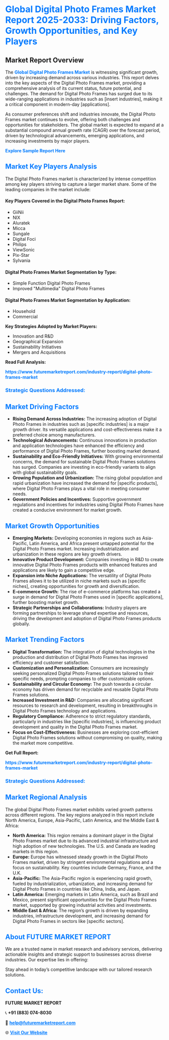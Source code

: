 <h1 style="color: #007BFF;">Global Digital Photo Frames Market Report 2025-2033: Driving Factors, Growth Opportunities, and Key Players</h1>

<section id="overview">
<h2>Market Report Overview</h2>
<p>The <a href="https://www.futuremarketreport.com/industry-report/digital-photo-frames-market" style="color: #007BFF; text-decoration: none;"><strong>Global Digital Photo Frames Market</strong></a> is witnessing significant growth, driven by increasing demand across various industries. This report delves into the key aspects of the Digital Photo Frames market, providing a comprehensive analysis of its current status, future potential, and challenges. The demand for Digital Photo Frames has surged due to its wide-ranging applications in industries such as [insert industries], making it a critical component in modern-day [applications].</p>
<p>As consumer preferences shift and industries innovate, the Digital Photo Frames market continues to evolve, offering both challenges and opportunities for stakeholders. The global market is expected to expand at a substantial compound annual growth rate (CAGR) over the forecast period, driven by technological advancements, emerging applications, and increasing investments by major players.</p>
</section>

<section id="overview">
<p><a href="https://www.futuremarketreport.com/request-sample/reportId=62843" style="color: #007BFF; text-decoration: none;"><strong>Explore Sample Report Here</strong></a></p>
</section>

<section id="key-players">
<h2 style="color: #007BFF;">Market Key Players Analysis</h2>
<p>The Digital Photo Frames market is characterized by intense competition among key players striving to capture a larger market share. Some of the leading companies in the market include:</p>
<h4>Key Players Covered in the Digital Photo Frames Report:</h4>
<ul><li>GiiNii</li><li>NIX</li><li>Aluratek</li><li>Micca</li><li>Sungale</li><li>Digital Foci</li><li>Philips</li><li>ViewSonic</li><li>Pix-Star</li><li>Sylvania</li></ul>
<h4>Digital Photo Frames Market Segmentation by Type:</h4>
<ul><li>Simple Function Digital Photo Frames</li><li>Improved &quot;Multimedia&quot; Digital Photo Frames</li></ul>

<h4>Digital Photo Frames Market Segmentation by Application:</h4>
<ul><li>Household</li><li>Commercial</li></ul>
<p><strong>Key Strategies Adopted by Market Players:</strong></p>
<ul>
<li>Innovation and R&D</li>
<li>Geographical Expansion</li>
<li>Sustainability Initiatives</li>
<li>Mergers and Acquisitions</li>
</ul>
</section>

<section>
<p><strong>Read Full Analysis: </strong></p><a href="https://www.futuremarketreport.com/industry-report/digital-photo-frames-market" style="color: #007BFF; text-decoration: none;"><strong>https://www.futuremarketreport.com/industry-report/digital-photo-frames-market</strong></a>
<h3 style="color: #007BFF;">Strategic Questions Addressed:</h3>
</section>

<section id="driving-factors">
<h2 style="color: #007BFF;">Market Driving Factors</h2>
<ul>
<li><strong>Rising Demand Across Industries:</strong> The increasing adoption of Digital Photo Frames in industries such as [specific industries] is a major growth driver. Its versatile applications and cost-effectiveness make it a preferred choice among manufacturers.</li>
<li><strong>Technological Advancements:</strong> Continuous innovations in production and application technologies have enhanced the efficiency and performance of Digital Photo Frames, further boosting market demand.</li>
<li><strong>Sustainability and Eco-Friendly Initiatives:</strong> With growing environmental concerns, the demand for sustainable Digital Photo Frames solutions has surged. Companies are investing in eco-friendly variants to align with global sustainability goals.</li>
<li><strong>Growing Population and Urbanization:</strong> The rising global population and rapid urbanization have increased the demand for [specific products], where Digital Photo Frames plays a vital role in meeting consumer needs.</li>
<li><strong>Government Policies and Incentives:</strong> Supportive government regulations and incentives for industries using Digital Photo Frames have created a conducive environment for market growth.</li>
</ul>
</section>

<section id="growth-opportunities">
<h2 style="color: #007BFF;">Market Growth Opportunities</h2>
<ul>
<li><strong>Emerging Markets:</strong> Developing economies in regions such as Asia-Pacific, Latin America, and Africa present untapped potential for the Digital Photo Frames market. Increasing industrialization and urbanization in these regions are key growth drivers.</li>
<li><strong>Innovative Product Development:</strong> Companies investing in R&D to create innovative Digital Photo Frames products with enhanced features and applications are likely to gain a competitive edge.</li>
<li><strong>Expansion into Niche Applications:</strong> The versatility of Digital Photo Frames allows it to be utilized in niche markets such as [specific niches], creating opportunities for growth and diversification.</li>
<li><strong>E-commerce Growth:</strong> The rise of e-commerce platforms has created a surge in demand for Digital Photo Frames used in [specific applications], further boosting market growth.</li>
<li><strong>Strategic Partnerships and Collaborations:</strong> Industry players are forming partnerships to leverage shared expertise and resources, driving the development and adoption of Digital Photo Frames products globally.</li>
</ul>
</section>

<section id="trending-factors">
<h2 style="color: #007BFF;">Market Trending Factors</h2>
<ul>
<li><strong>Digital Transformation:</strong> The integration of digital technologies in the production and distribution of Digital Photo Frames has improved efficiency and customer satisfaction.</li>
<li><strong>Customization and Personalization:</strong> Consumers are increasingly seeking personalized Digital Photo Frames solutions tailored to their specific needs, prompting companies to offer customizable options.</li>
<li><strong>Sustainability and Circular Economy:</strong> The push towards a circular economy has driven demand for recyclable and reusable Digital Photo Frames solutions.</li>
<li><strong>Increased Investment in R&D:</strong> Companies are allocating significant resources to research and development, resulting in breakthroughs in Digital Photo Frames technology and applications.</li>
<li><strong>Regulatory Compliance:</strong> Adherence to strict regulatory standards, particularly in industries like [specific industries], is influencing product development and quality in the Digital Photo Frames market.</li>
<li><strong>Focus on Cost-Effectiveness:</strong> Businesses are exploring cost-efficient Digital Photo Frames solutions without compromising on quality, making the market more competitive.</li>
</ul>
</section>

<section>
<p><strong>Get Full Report: </strong></p><a href="https://www.futuremarketreport.com/industry-report/digital-photo-frames-market" style="color: #007BFF; text-decoration: none;"><strong>https://www.futuremarketreport.com/industry-report/digital-photo-frames-market</strong></a>
<h3 style="color: #007BFF;">Strategic Questions Addressed:</h3>
</section>


<section id="regional-analysis">
<h2 style="color: #007BFF;">Market Regional Analysis</h2>
<p>The global Digital Photo Frames market exhibits varied growth patterns across different regions. The key regions analyzed in this report include North America, Europe, Asia-Pacific, Latin America, and the Middle East & Africa:</p>
<ul>
<li><strong>North America:</strong> This region remains a dominant player in the Digital Photo Frames market due to its advanced industrial infrastructure and high adoption of new technologies. The U.S. and Canada are leading markets in this region.</li>
<li><strong>Europe:</strong> Europe has witnessed steady growth in the Digital Photo Frames market, driven by stringent environmental regulations and a focus on sustainability. Key countries include Germany, France, and the U.K.</li>
<li><strong>Asia-Pacific:</strong> The Asia-Pacific region is experiencing rapid growth, fueled by industrialization, urbanization, and increasing demand for Digital Photo Frames in countries like China, India, and Japan.</li>
<li><strong>Latin America:</strong> Emerging markets in Latin America, such as Brazil and Mexico, present significant opportunities for the Digital Photo Frames market, supported by growing industrial activities and investments.</li>
<li><strong>Middle East & Africa:</strong> The region’s growth is driven by expanding industries, infrastructure development, and increasing demand for Digital Photo Frames in sectors like [specific sectors].</li>
</ul>
</section>

<footer>
<h2 style="color: #007BFF;">About FUTURE MARKET REPORT</h2>
<p>We are a trusted name in market research and advisory services, delivering actionable insights and strategic support to businesses across diverse industries. Our expertise lies in offering:</p>

<p>Stay ahead in today’s competitive landscape with our tailored research solutions.</p>

<h2 style="color: #007BFF;">Contact Us:</h2>
<p><strong>FUTURE MARKET REPORT</strong></p>
<p>📞 <strong>+91 (883) 074-8030</strong></p>
<p>📧 <strong><a href="mailto:help@futuremarketreport.com" style="color: #007BFF;">help@futuremarketreport.com</a></strong></p>
<p>🌐 <strong><a href="https://www.futuremarketreport.com/" style="color: #007BFF;">Visit Our Website</a></strong></p>
</footer>